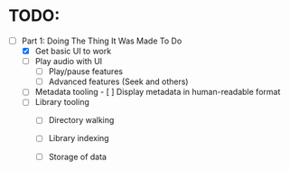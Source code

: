# TODO:

- [ ] Part 1: Doing The Thing It Was Made To Do
    - [x] Get basic UI to work
    - [ ] Play audio with UI
        - [ ] Play/pause features
        - [ ] Advanced features (Seek and others)
    - [ ] Metadata tooling
            - [ ] Display metadata in human-readable format
    - [ ] Library tooling
        - [ ] Directory walking
        - [ ] Library indexing
        - [ ] Storage of data

